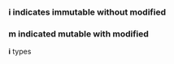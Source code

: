 ### **i** indicates immutable without modified
### **m** indicated mutable with modified

**i** types
